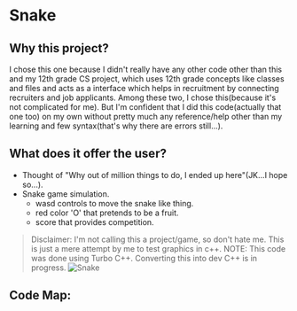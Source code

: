 # Snake
## Why this project?
I chose this one because I didn't really have any other code other than this and my 12th grade CS project, which uses 12th grade concepts like classes and files and acts as a interface which helps in recruitment by connecting recruiters and job applicants. Among these two, I chose this(because it's not complicated for me). But I'm confident that I did this code(actually that one too) on my own without pretty much any reference/help other than my learning and few syntax(that's why there are errors still...).
## What does it offer the user?
* Thought of "Why out of million things to do, I ended up here"(JK...I hope so...).
* Snake game simulation.
  * wasd controls to move the snake like thing.
  * red color 'O' that pretends to be a fruit.
  * score that provides competition.
> Disclaimer: I'm not calling this a project/game, so don't hate me. This is just a mere attempt by me to test graphics in c++. 
  NOTE: This code was done using Turbo C++. Converting this into dev C++ is in progress.
![Snake](https://github.com/Shandilyathithyaa/Pics/blob/main/Pics/snuk%20(2).PNG)
## Code Map:
